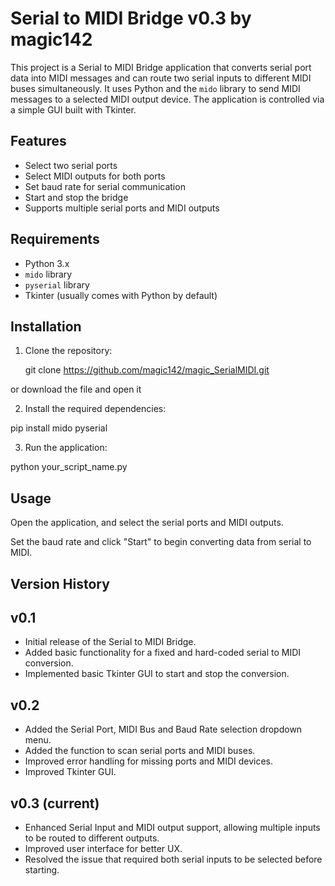 # Serial to MIDI Bridge v0.3 by magic142

This project is a Serial to MIDI Bridge application that converts serial port data into MIDI messages and can route two serial inputs to different MIDI buses simultaneously.
It uses Python and the `mido` library to send MIDI messages to a selected MIDI output device. The application is controlled via a simple GUI built with Tkinter.

## Features

- Select two serial ports
- Select MIDI outputs for both ports
- Set baud rate for serial communication
- Start and stop the bridge
- Supports multiple serial ports and MIDI outputs

## Requirements

- Python 3.x
- `mido` library
- `pyserial` library
- Tkinter (usually comes with Python by default)

## Installation

1. Clone the repository:

   git clone https://github.com/magic142/magic_SerialMIDI.git

or download the file and open it

2. Install the required dependencies:

pip install mido pyserial

3. Run the application:

python your_script_name.py

## Usage

Open the application, and select the serial ports and MIDI outputs.

Set the baud rate and click "Start" to begin converting data from serial to MIDI.



## Version History


## v0.1
- Initial release of the Serial to MIDI Bridge.
- Added basic functionality for a fixed and hard-coded serial to MIDI conversion.
- Implemented basic Tkinter GUI to start and stop the conversion.

## v0.2
- Added the Serial Port, MIDI Bus and Baud Rate selection dropdown menu.
- Added the function to scan serial ports and MIDI buses.
- Improved error handling for missing ports and MIDI devices.
- Improved Tkinter GUI.

## v0.3 (current)
- Enhanced Serial Input and MIDI output support, allowing multiple inputs to be routed to different outputs.
- Improved user interface for better UX.
- Resolved the issue that required both serial inputs to be selected before starting.

